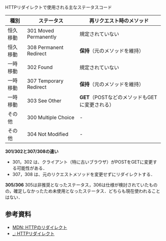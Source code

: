 


HTTPリダイレクトで使用される主なステータスコード

| 種別                | ステータス | 再リクエスト時のメソッド |
|---------------------|-----------|------------------|
| 恒久移動 | 301 Moved Permanently | 規定されていない |
| 恒久移動 | 308 Permanent Redirect | **保持**（元のメソッドを維持） |
| 一時移動 | 302 Found | 規定されていない |
| 一時移動 | 307 Temporary Redirect | **保持**（元のメソッドを維持） |
| 一時移動 | 303 See Other | **GET**（POSTなどのメソッドもGETに変更される） |
|  その他  | 300 Multiple Choice | - |
|  その他  | 304 Not Modified | - |

**301/302と307/308の違い**
 - 301，302 は、クライアント（特に古いブラウザ）がPOSTをGETに変更する可能性がある．
 - 307，308 は、元のリクエストメソッドを変更せずにリダイレクトする．

**305/306**
305は非推奨となったステータス，306は仕様が検討されていたものの，確定しなかったため未使用となったステータス．どちらも現在使われることはない．

## 参考資料
- [MDN: HTTPのリダイレクト](https://developer.mozilla.org/ja/docs/Web/HTTP/Redirections)
- [_: HTTPリダイレクト](https://wa3.i-3-i.info/word1483.html)